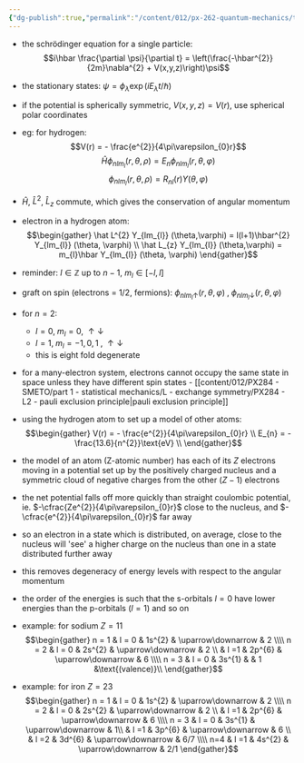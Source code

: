 ```yaml
---
{"dg-publish":true,"permalink":"/content/012/px-262-quantum-mechanics/term-2/j-atoms-and-molecules/px-262-j1-electrons-in-atoms-and-molecules/","noteIcon":"1","created":"2025-01-23T17:40:48.914+00:00","updated":"2025-03-13T12:22:33.676+00:00"}
---
```


- the schrödinger equation for a single particle:
$$i\hbar \frac{\partial \psi}{\partial t} = \left(\frac{-\hbar^{2}}{2m}\nabla^{2} + V(x,y,z)\right)\psi$$
- the stationary states: $\psi = \phi_{\lambda} \exp(iE_{\lambda}t/\hbar)$
- if the potential is spherically symmetric, $V(x,y,z) = V(r)$, use spherical polar coordinates
- eg: for hydrogen:
$$V(r) = - \frac{e^{2}}{4\pi\varepsilon_{0}r}$$
$$\hat H \phi_{nlm_{l}} (r,\theta,\rho) = E_{n}  \phi_{nlm_{l}} (r,\theta,\varphi)$$
$$\phi_{nlm_{l}} (r,\theta,\rho) = R_{nl}(r) Y(\theta,\varphi)$$
- $\hat H$, $\hat L^{2}$, $\hat L_{z}$ commute, which gives the conservation of angular momentum
- electron in a hydrogen atom:
$$\begin{gather}
\hat L^{2} Y_{lm_{l}} (\theta,\varphi) = l(l+1)\hbar^{2} Y_{lm_{l}} (\theta, \varphi) \\
\hat L_{z} Y_{lm_{l}} (\theta,\varphi) = m_{l}\hbar Y_{lm_{l}} (\theta, \varphi)
\end{gather}$$
- reminder: $l \in \mathbb Z$ up to $n-1$, $m_{l} \in [-l,  l]$

- graft on spin (electrons  = $1/2$, fermions): $\phi_{nlm_{l} \uparrow} (r, \theta, \varphi) \; , \;\phi_{nlm_{l} \downarrow} (r, \theta, \varphi)$
- for $n=2:$ 
	- $l=0, \; m_{l}= 0, \; \uparrow \downarrow$
	- $l=1, \; m_{l}= -1,0,1 \; ,\; \uparrow \downarrow$
	- this is eight fold degenerate
- for a many-electron system, electrons cannot occupy the same state in space unless they have different spin states - [[content/012/PX284 - SMETO/part 1 - statistical mechanics/L - exchange symmetry/PX284 - L2 - pauli exclusion principle\|pauli exclusion principle]]

- using the hydrogen atom to set up a model of other atoms:
$$\begin{gather}
V(r) = - \frac{e^{2}}{4\pi\varepsilon_{0}r} \\
E_{n} = - \frac{13.6}{n^{2}}\text{eV} \\
\end{gather}$$
- the model of an atom (Z-atomic number) has each of its ${} Z$ electrons moving in a potential set up by the positively charged nucleus and a symmetric cloud of negative charges from the other ${} (Z-1)$ electrons
- the net potential falls off more quickly than straight coulombic potential, ie. $-\cfrac{Ze^{2}}{4\pi\varepsilon_{0}r}$ close to the nucleus, and $-\cfrac{e^{2}}{4\pi\varepsilon_{0}r}$ far away 
- so an electron in a state which is distributed, on average, close to the nucleus will 'see' a higher charge on the nucleus than one in a state distributed further away
- this removes degeneracy of energy levels with respect to the angular momentum
- the order of the energies is such that the s-orbitals $l=0$ have lower energies than the p-orbitals $(l=1)$ and so on

- example: for sodium $Z = 11$
$$\begin{gather}
n = 1 & l = 0 & 1s^{2} & \uparrow\downarrow & 2 \\\\
n = 2 & l = 0 & 2s^{2} & \uparrow\downarrow & 2 \\
& l =1 & 2p^{6} & \uparrow\downarrow & 6 \\\\
n = 3 & l = 0 & 3s^{1} & & 1 &\text{(valence)}\\
\end{gather}$$

- example: for iron $Z = 23$
$$\begin{gather}
n = 1 & l = 0 & 1s^{2} & \uparrow\downarrow & 2 \\\\
n = 2 & l = 0 & 2s^{2} & \uparrow\downarrow & 2 \\
& l =1 & 2p^{6} & \uparrow\downarrow & 6 \\\\
n = 3 & l = 0 & 3s^{1} & \uparrow\downarrow & 1\\
& l =1 & 3p^{6} & \uparrow\downarrow & 6 \\
& l =2 & 3d^{6} & \uparrow\downarrow & 6/7 \\\\
n=4 & l =1 & 4s^{2} & \uparrow\downarrow & 2/1
\end{gather}$$
